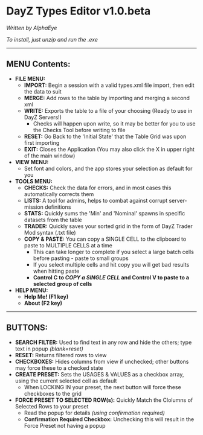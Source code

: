 # DayZ Types Editor v1.0.beta

_Written by AlphaEye_

_To install, just unzip and run the .exe_
___
## MENU Contents:
+ **FILE MENU:**
	+ **IMPORT:** Begin a session with a valid types.xml file import, then edit the data to suit
	+ **MERGE:** Add rows to the table by importing and merging a second xml
	+ **WRITE:** Exports the table to a file of your choosing  (Ready to use in DayZ Servers!)
		+ Checks will happen upon write, so it may be better for you to use the Checks Tool before writing to file 
	+ **RESET:** Go Back to the 'Initial State' that the Table Grid was upon first importing
	+ **EXIT:** Closes the Application  (You may also click the X in upper right of the main window)
+ **VIEW MENU:**
	+ Set font and colors, and the app stores your selection as default for you
+ **TOOLS MENU:**
	+ **CHECKS:** Check the data for errors, and in most cases this automatically corrects them
	+ **LISTS:** A tool for admins, helps to combat against corrupt server-mission definitions
	+ **STATS:** Quickly sums the 'Min' and 'Nominal' spawns in specific datasets from the table
	+ **TRADER:** Quickly saves your sorted grid in the form of DayZ Trader Mod syntax (.txt file)
	+ **COPY & PASTE:** You can copy a SINGLE CELL to the clipboard to paste to MULTIPLE CELLS at a time
		+ This can take longer to complete if you select a large batch cells before pasting - paste to small groups
		+ If you select multiple cells and hit copy you will get bad results when hitting paste
		+ **Control C to _COPY a SINGLE CELL_ and Control V to paste to a selected group of cells**
+ **HELP MENU:**
	+ **Help Me! (F1 key)**
	+ **About (F2 key)**
___
## BUTTONS:
+ **SEARCH FILTER:** Used to find text in any row and hide the others; type text in popup *(blank=reset)*
+ **RESET:** Returns filtered rows to view
+ **CHECKBOXES:** Hides columns from view if unchecked; other buttons may force these to a checked state
+ **CREATE PRESET:** Sets the USAGES & VALUES as a checkbox array, using the current selected cell as default
	+ When LOCKING IN your preset, the next button will force these checkboxes to the grid
+ **FORCE PRESET TO SELECTED ROW(s):** Quickly Match the Clolumns of Selected Rows to your preset
	+ Read the popup for details *(using confirmation required)*
	+ **Confirmation Required Checkbox:** Unchecking this will result in the Force Preset not having a popup